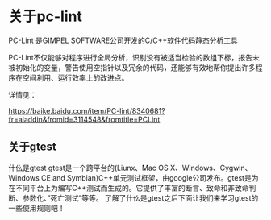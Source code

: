 # 关于pc-lint #

PC-Lint 是GIMPEL SOFTWARE公司开发的C/C++软件代码静态分析工具

PC-Lint不仅能够对程序进行全局分析，识别没有被适当检验的数组下标，报告未被初始化的变量，警告使用空指针以及冗余的代码，还能够有效地帮你提出许多程序在空间利用、运行效率上的改进点。

详情见：

https://baike.baidu.com/item/PC-lint/8340681?fr=aladdin&fromid=3114548&fromtitle=PCLint

## 关于gtest ##

什仫是gtest 
gtest是一个跨平台的(Liunx、Mac OS X、Windows、Cygwin、Windows CE and Symbian)C++单元测试框架，由google公司发布。gtest是为在不同平台上为编写C++测试而生成的。它提供了丰富的断言、致命和非致命判断、参数化、”死亡测试”等等。 
了解了什仫是gtest之后下面让我们来学习gtest的一些使用规则吧！ 